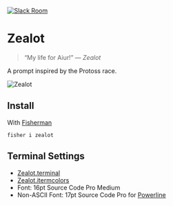 [![Slack Room][slack-badge]][slack-link]

# Zealot

> “My life for Aiur!” — _Zealot_

A prompt inspired by the Protoss race.

![Zealot]

## Install

With [Fisherman]

```fish
fisher i zealot
```

## Terminal Settings

* [Zealot.terminal]
* [Zealot.itermcolors]
* Font: 16pt Source Code Pro Medium
* Non-ASCII Font: 17pt Source Code Pro for [Powerline]

[slack-link]: https://fisherman-wharf.herokuapp.com/
[slack-badge]: https://img.shields.io/badge/slack-join%20the%20chat-00B9FF.svg?style=flat-square

[Fisherman]: https://github.com/fisherman/fisherman
[Powerline]: https://github.com/powerline/fonts
[Zealot]: https://cloud.githubusercontent.com/assets/8317250/13899467/31513040-ee32-11e5-966e-9b034727f21b.png
[Zealot.terminal]: https://github.com/fishery/zealot/raw/master/Zealot.terminal
[Zealot.itermcolors]: https://github.com/fishery/zealot/raw/master/Zealot.itermcolors

